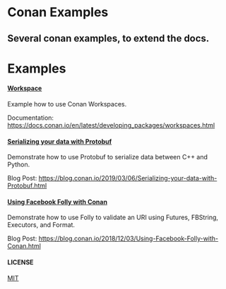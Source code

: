 # Conan Examples

## Several conan examples, to extend the docs.


# Examples

#### [Workspace](workspace)

Example how to use Conan Workspaces.

Documentation: https://docs.conan.io/en/latest/developing_packages/workspaces.html

#### [Serializing your data with Protobuf](protobuf/sensor)

Demonstrate how to use Protobuf to serialize data between C++ and Python.

Blog Post: https://blog.conan.io/2019/03/06/Serializing-your-data-with-Protobuf.html

#### [Using Facebook Folly with Conan](folly/future)

Demonstrate how to use Folly to validate an URI using Futures, FBString, Executors, and Format.

Blog Post: https://blog.conan.io/2018/12/03/Using-Facebook-Folly-with-Conan.html


#### LICENSE
[MIT](LICENSE)
